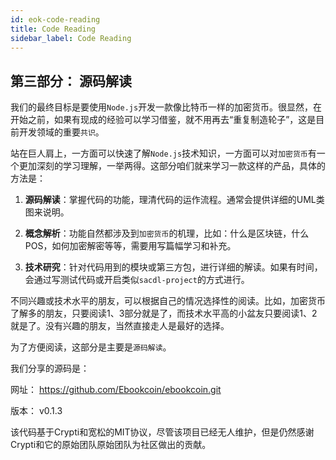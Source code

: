 ```yaml
---
id: eok-code-reading
title: Code Reading
sidebar_label: Code Reading
---
```


## 第三部分： 源码解读

我们的最终目标是要使用`Node.js`开发一款像比特币一样的加密货币。很显然，在开始之前，如果有现成的经验可以学习借鉴，就不用再去“重复制造轮子”，这是目前开发领域的重要`共识`。

站在巨人肩上，一方面可以快速了解`Node.js`技术知识，一方面可以对`加密货币`有一个更加深刻的学习理解，一举两得。这部分咱们就来学习一款这样的产品，具体的方法是：

1. **源码解读**：掌握代码的功能，理清代码的运作流程。通常会提供详细的UML类图来说明。

2. **概念解析**：功能自然都涉及到`加密货币`的机理，比如：什么是区块链，什么POS，如何加密解密等等，需要用写篇幅学习和补充。

3. **技术研究**：针对代码用到的模块或第三方包，进行详细的解读。如果有时间，会通过写测试代码或开启类似`sacdl-project`的方式进行。

不同兴趣或技术水平的朋友，可以根据自己的情况选择性的阅读。比如，加密货币了解多的朋友，只要阅读1、3部分就是了，而技术水平高的小盆友只要阅读1、2就是了。没有兴趣的朋友，当然直接走人是最好的选择。

为了方便阅读，这部分是主要是`源码解读`。


我们分享的源码是：

网址： https://github.com/Ebookcoin/ebookcoin.git

版本： v0.1.3

该代码基于Crypti和宽松的MIT协议，尽管该项目已经无人维护，但是仍然感谢Crypti和它的原始团队原始团队为社区做出的贡献。
